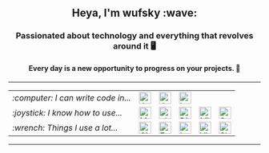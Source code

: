 <h2 align="center">Heya, I'm wufsky :wave:</h2>
<h3 align="center">Passionated about technology and everything that revolves around it 🖥️</h3>
<h4 align="center">Every day is a new opportunity to progress on your projects. 🌃</h4>

<hr />

<table>
    <tr>
        <td><em>:computer: I can write code in...</em></td>
        <td>
            <a title="Java" href="https://github.com/wufsky?tab=repositories&language=java">
                <img alt="Java" height="24px" src="https://raw.githubusercontent.com/wufsky/wufsky/master/icons/java.svg" />
            </a>
        </td>
        <td>
            <a title="JavaScript" href="https://github.com/wufsky?tab=repositories&language=javascript">
                <img alt="Java Script" height="24px" src="https://raw.githubusercontent.com/wufsky/wufsky/master/icons/javascript.svg" />
            </a>
        </td>
        <td>
            <a title="Lua" href="https://github.com/wufsky?tab=repositories&language=lua">
                <img alt="Lua" height="24px" src="https://raw.githubusercontent.com/wufsky/wufsky/master/icons/lua.svg" />
            </a>
        </td>
    </tr>
    <tr>
        <td><em>:joystick: I know how to use...</em></td>
        <td>
            <a title="MySQL" href="https://www.mysql.com/">
                <img alt="MySQL" height="24px" src="https://raw.githubusercontent.com/wufsky/wufsky/master/icons/mysql.svg" />
            </a>
        </td>
        <td>
            <a title="phpMyAdmin" href="https://www.phpmyadmin.net/">
                <img alt="phpMyAdmin" height="24px" src="https://raw.githubusercontent.com/wufsky/wufsky/master/icons/php.svg" />
            </a>
        </td>
        <td>
            <a title="Discord" href="https://discord.com/">
                <img alt="Discord" height="24px" src="https://raw.githubusercontent.com/wufsky/wufsky/master/icons/discord.svg" />
            </a>
        </td>
        <td>
            <a title="Minecraft Servers" href="https://www.minecraft.net/en-us/">
                <img alt="Minecraft Servers" height="24px" src="https://raw.githubusercontent.com/wufsky/wufsky/master/icons/minecraft.svg" />
            </a>
        </td>
                <td>
            <a title="SRCDS" href="https://developer.valvesoftware.com/wiki/Source_Dedicated_Server">
                <img alt="SRCDS" height="24px" src="https://raw.githubusercontent.com/wufsky/wufsky/master/icons/source.svg" />
            </a>
        </td>
    </tr>
    <tr>
        <td><em>:wrench: Things I use a lot...</em></td>
        <td>
            <a title="GitHub" href="https://github.com/">
                <img alt="GitHub" height="24px" src="https://raw.githubusercontent.com/wufsky/wufsky/master/icons/github.svg" />
            </a>
        </td>
        <td>
            <a title="Eclipse IDE" href="https://www.eclipse.org/">
                <img alt="Eclipse" height="24px" src="https://raw.githubusercontent.com/wufsky/wufsky/master/icons/eclipse.svg" />
            </a>
        </td>
        <td>
            <a title="IntelliJ IDEA" href="https://www.jetbrains.com/idea/">
                <img alt="IntelliJ IDEA" height="24px" src="https://raw.githubusercontent.com/wufsky/wufsky/master/icons/intellijidea.svg" />
            </a>
        </td>
        <td>
            <a title="Visual Studio" href="https://visualstudio.microsoft.com/">
                <img alt="Visual Studio" height="24px" src="https://raw.githubusercontent.com/wufsky/wufsky/master/icons/visualstudio.svg" />
            </a>
        </td>
        <td>
            <a title="ShareX" href="https://getsharex.com/">
                <img alt="ShareX" height="24px" src="https://raw.githubusercontent.com/wufsky/wufsky/master/icons/sharex.svg" />
            </a>
        </td>
    </tr>
</table>

<hr />
